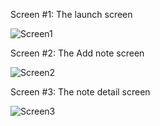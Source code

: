Screen #1: The launch screen

![Screen1](https://user-images.githubusercontent.com/68817302/108420827-51cdd880-725a-11eb-8761-c953cf25b113.jpg)



Screen #2: The Add note screen

![Screen2](https://user-images.githubusercontent.com/68817302/108420875-627e4e80-725a-11eb-94fd-d5c4fb339808.jpg)



Screen #3: The note detail screen

![Screen3](https://user-images.githubusercontent.com/68817302/108420915-70cc6a80-725a-11eb-96e6-25c2fb5a4ad8.jpg)
